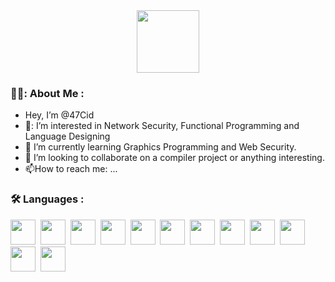 <div id="header" align="center">
  <img src="https://media1.giphy.com/media/gjrYDwbjnK8x36xZIO/giphy.gif?cid=ecf05e47b5jsbo5ci82fady72a6odu3d7vz6lrwub80nvn9j&rid=giphy.gif" width="100"/>
</div>

### 👨‍💻: About Me :

- Hey, I’m @47Cid
- 🔭: I’m interested in Network Security, Functional Programming and Language Designing
- 🌱  I’m currently learning Graphics Programming and Web Security.
- 👷  I’m looking to collaborate on a compiler project or anything interesting.
-  📫How to reach me: ...

### :hammer_and_wrench: Languages :
<img src="https://cdn.jsdelivr.net/gh/devicons/devicon/icons/go/go-original.svg" width="40" height="40" />&nbsp;
<img src="https://cdn.jsdelivr.net/gh/devicons/devicon/icons/cplusplus/cplusplus-original.svg" width="40" height="40" />&nbsp;
<img src="https://cdn.jsdelivr.net/gh/devicons/devicon/icons/javascript/javascript-original.svg" width="40" height="40" />&nbsp;
<img src="https://cdn.jsdelivr.net/gh/devicons/devicon/icons/c/c-plain.svg" width="40" height="40" />&nbsp;
<img src="https://cdn.jsdelivr.net/gh/devicons/devicon/icons/lua/lua-original.svg" width="40" height="40" />&nbsp;
<img src="https://cdn.jsdelivr.net/gh/devicons/devicon/icons/rust/rust-plain.svg" width="40" height="40" />&nbsp;
<img src="https://cdn.jsdelivr.net/gh/devicons/devicon/icons/python/python-original.svg" width="40" height="40" />&nbsp;
<img src="https://cdn.jsdelivr.net/gh/devicons/devicon/icons/haskell/haskell-original.svg" width="40" height="40" />&nbsp;
<img src="https://cdn.jsdelivr.net/gh/devicons/devicon/icons/ocaml/ocaml-original.svg" width="40" height="40" />&nbsp;
<img src="https://cdn.jsdelivr.net/gh/devicons/devicon/icons/java/java-original-wordmark.svg" width="40" height="40" />&nbsp;
<img src="https://cdn.jsdelivr.net/gh/devicons/devicon/icons/clojure/clojure-original.svg" width="40" height="40" />&nbsp;
<img src="https://cdn.jsdelivr.net/gh/devicons/devicon/icons/typescript/typescript-original.svg" width="40" height="40" />&nbsp;

<i class="devicon-cplusplus-line-wordmark colored"></i>
          
          
<!---
47Cid/47Cid is a ✨ special ✨ repository because its `README.md` (this file) appears on your GitHub profile.
You can click the Preview link to take a look at your changes.
--->
